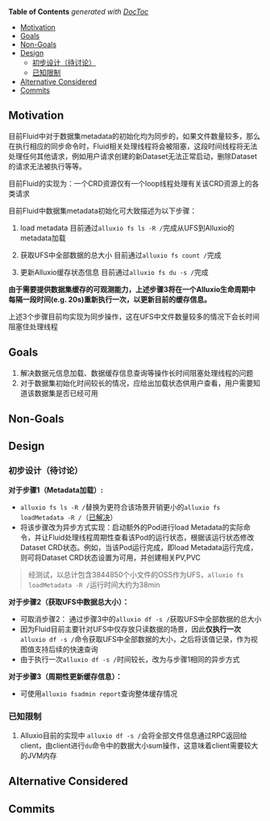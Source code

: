 <!-- START doctoc generated TOC please keep comment here to allow auto update -->
<!-- DON'T EDIT THIS SECTION, INSTEAD RE-RUN doctoc TO UPDATE -->
**Table of Contents**  *generated with [DocToc](https://github.com/thlorenz/doctoc)*

- [Motivation](#motivation)
- [Goals](#goals)
- [Non-Goals](#non-goals)
- [Design](#design)
  - [初步设计（待讨论）](#%E5%88%9D%E6%AD%A5%E8%AE%BE%E8%AE%A1%E5%BE%85%E8%AE%A8%E8%AE%BA)
  - [已知限制](#%E5%B7%B2%E7%9F%A5%E9%99%90%E5%88%B6)
- [Alternative Considered](#alternative-considered)
- [Commits](#commits)

<!-- END doctoc generated TOC please keep comment here to allow auto update -->

## Motivation
目前Fluid中对于数据集metadata的初始化均为同步的，如果文件数量较多，那么在执行相应的同步命令时，Fluid相关处理线程将会被阻塞，这段时间线程将无法处理任何其他请求，例如用户请求创建的新Dataset无法正常启动，删除Dataset的请求无法被执行等等。

目前Fluid的实现为：一个CRD资源仅有一个loop线程处理有关该CRD资源上的各类请求

目前Fluid中数据集metadata初始化可大致描述为以下步骤：
1. load metadata 
目前通过`alluxio fs ls -R /`完成从UFS到Alluxio的metadata加载

2. 获取UFS中全部数据的总大小
目前通过`alluxio fs count /`完成

3. 更新Alluxio缓存状态信息
目前通过`alluxio fs du -s /`完成

**由于需要提供数据集缓存的可观测能力，上述步骤3将在一个Alluxio生命周期中每隔一段时间(e.g. 20s)重新执行一次，以更新目前的缓存信息。**

上述3个步骤目前均实现为同步操作，这在UFS中文件数量较多的情况下会长时间阻塞住处理线程

## Goals
1. 解决数据元信息加载、数据缓存信息查询等操作长时间阻塞处理线程的问题
2. 对于数据集初始化时间较长的情况，应给出加载状态供用户查看，用户需要知道该数据集是否已经可用

## Non-Goals

## Design

### 初步设计（待讨论）

**对于步骤1（Metadata加载）:**
- `alluxio fs ls -R /`替换为更符合该场景开销更小的`alluxio fs loadMetadata -R /`（[已解决](https://github.com/Alluxio/alluxio/commit/71008b48e816e8c437d2f3e1b34e944ae325f394)）
- 将该步骤改为异步方式实现：启动额外的Pod进行load Metadata的实际命令，并让Fluid处理线程周期性查看该Pod的运行状态，根据该运行状态修改Dataset CRD状态。例如，当该Pod运行完成，即load Metadata运行完成，则可将Dataset CRD状态设置为可用，并创建相关PV,PVC

> 经测试，以总计包含3844850个小文件的OSS作为UFS，`alluxio fs loadMetadata -R /`运行时间大约为38min

**对于步骤2（获取UFS中数据总大小）：**
- 可取消步骤2： 通过步骤3中的`alluxio df -s /`获取UFS中全部数据的总大小
- 因为Fluid目前主要针对UFS中仅存放只读数据的场景，因此**仅执行一次**`alluxio df -s /`命令获取UFS中全部数据的大小，之后将该值记录，作为视图值支持后续的快速查询
- 由于执行一次`alluxio df -s /`时间较长，改为与步骤1相同的异步方式

**对于步骤3（周期性更新缓存信息）：**
- 可使用`alluxio fsadmin report`查询整体缓存情况

### 已知限制
1. Alluxio目前的实现中 `alluxio df -s /`会将全部文件信息通过RPC返回给client，由client进行`du`命令中的数据大小sum操作，这意味着client需要较大的JVM内存

## Alternative Considered

## Commits